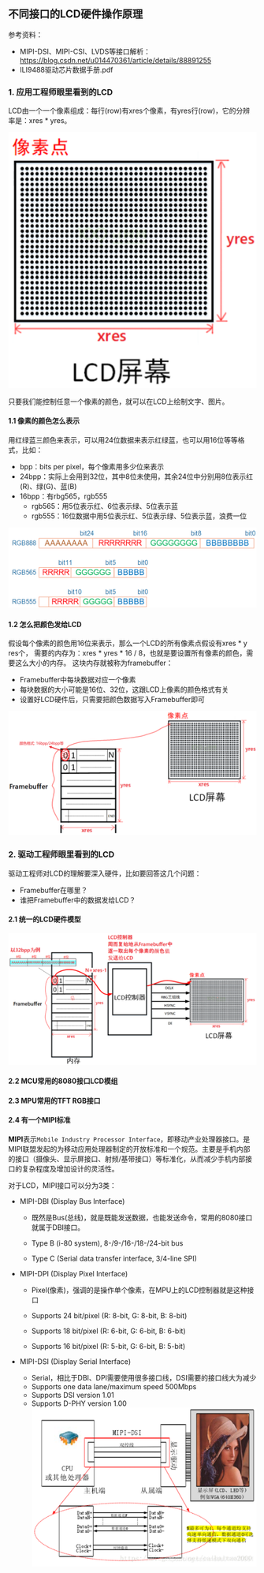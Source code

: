 ## 不同接口的LCD硬件操作原理

参考资料：

* MIPI-DSI、MIPI-CSI、LVDS等接口解析：https://blog.csdn.net/u014470361/article/details/88891255
* ILI9488驱动芯片数据手册.pdf

### 1. 应用工程师眼里看到的LCD

LCD由一个一个像素组成：每行(row)有xres个像素，有yres行(row)，它的分辨率是：xres * yres。

![image-20210102120046007](pic/02_LCD驱动/001_lcd_pixels.png)

只要我们能控制任意一个像素的颜色，就可以在LCD上绘制文字、图片。

#### 1.1 像素的颜色怎么表示

用红绿蓝三颜色来表示，可以用24位数据来表示红绿蓝，也可以用16位等等格式，比如：

* bpp：bits per pixel，每个像素用多少位来表示
* 24bpp：实际上会用到32位，其中8位未使用，其余24位中分别用8位表示红(R)、绿(G)、蓝(B)
* 16bpp：有rbg565，rgb555
  * rgb565：用5位表示红、6位表示绿、5位表示蓝
  * rgb555：16位数据中用5位表示红、5位表示绿、5位表示蓝，浪费一位

![image-20210102120550503](pic/02_LCD驱动/002_rgb.png)



#### 1.2 怎么把颜色发给LCD

假设每个像素的颜色用16位来表示，那么一个LCD的所有像素点假设有xres * y res个，
需要的内存为：xres * yres * 16 / 8，也就是要设置所有像素的颜色，需要这么大小的内存。
这块内存就被称为framebuffer：

* Framebuffer中每块数据对应一个像素
* 每块数据的大小可能是16位、32位，这跟LCD上像素的颜色格式有关
* 设置好LCD硬件后，只需要把颜色数据写入Framebuffer即可

![image-20210102122113840](pic/02_LCD驱动/003_framebuffer.png)



### 2. 驱动工程师眼里看到的LCD

驱动工程师对LCD的理解要深入硬件，比如要回答这几个问题：

* Framebuffer在哪里？
* 谁把Framebuffer中的数据发给LCD？

#### 2.1 统一的LCD硬件模型

![image-20210102122959506](pic/02_LCD驱动/004_lcd_hardware_block.png)

#### 2.2 MCU常用的8080接口LCD模组



#### 2.3 MPU常用的TFT RGB接口



#### 2.4 有一个MIPI标准

**MIPI**表示`Mobile Industry Processor Interface`，即移动产业处理器接口。是MIPI联盟发起的为移动应用处理器制定的开放标准和一个规范。主要是手机内部的接口（摄像头、显示屏接口、射频/基带接口）等标准化，从而减少手机内部接口的复杂程度及增加设计的灵活性。

对于LCD，MIPI接口可以分为3类：

* MIPI-DBI (Display Bus Interface)  
  
  * 既然是Bus(总线)，就是既能发送数据，也能发送命令，常用的8080接口就属于DBI接口。
  
  * Type B (i-80 system), 8-/9-/16-/18-/24-bit bus  
  * Type C (Serial data transfer interface, 3/4-line SPI)  
* MIPI-DPI (Display Pixel Interface)  
  
  * Pixel(像素)，强调的是操作单个像素，在MPU上的LCD控制器就是这种接口
  
  * Supports 24 bit/pixel (R: 8-bit, G: 8-bit, B: 8-bit)
  * Supports 18 bit/pixel (R: 6-bit, G: 6-bit, B: 6-bit)
  * Supports 16 bit/pixel (R: 5-bit, G: 6-bit, B: 5-bit)  
  
* MIPI-DSI (Display Serial Interface)  
  * Serial，相比于DBI、DPI需要使用很多接口线，DSI需要的接口线大为减少
  * Supports one data lane/maximum speed 500Mbps
  * Supports DSI version 1.01
  * Supports D-PHY version 1.00  
    ![image-20210102124710351](pic/02_LCD驱动/005_mipi_dsi.png)


